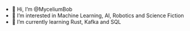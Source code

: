 - 👋 Hi, I’m @MyceliumBob
- 👀 I’m interested in Machine Learning, AI, Robotics and Science Fiction
- 🌱 I’m currently learning Rust, Kafka and SQL


<!---
MyceliumBob/MyceliumBob is a ✨ special ✨ repository because its `README.md` (this file) appears on your GitHub profile.
You can click the Preview link to take a look at your changes.
--->
